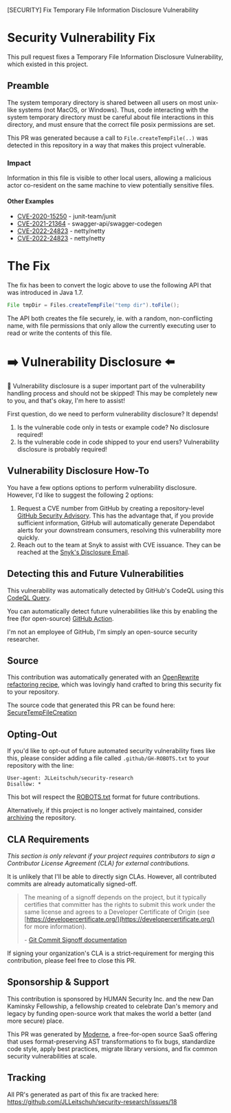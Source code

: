 [SECURITY] Fix Temporary File Information Disclosure Vulnerability

# Security Vulnerability Fix

This pull request fixes a Temporary File Information Disclosure Vulnerability, which existed in this project.

## Preamble

The system temporary directory is shared between all users on most unix-like systems (not MacOS, or Windows). Thus, code interacting with the system temporary directory must be careful about file interactions in this directory, and must ensure that the correct file posix permissions are set.

This PR was generated because a call to `File.createTempFile(..)` was detected in this repository in a way that makes this project vulnerable.

### Impact

Information in this file is visible to other local users, allowing a malicious actor co-resident on the same machine to view potentially sensitive files.

#### Other Examples

 - [CVE-2020-15250](https://github.com/advisories/GHSA-269g-pwp5-87pp) - junit-team/junit
 - [CVE-2021-21364](https://github.com/advisories/GHSA-hpv8-9rq5-hq7w) - swagger-api/swagger-codegen
 - [CVE-2022-24823](https://github.com/advisories/GHSA-5mcr-gq6c-3hq2) - netty/netty
 - [CVE-2022-24823](https://github.com/advisories/GHSA-269q-hmxg-m83q) - netty/netty

# The Fix

The fix has been to convert the logic above to use the following API that was introduced in Java 1.7.

```java
File tmpDir = Files.createTempFile("temp dir").toFile();
```

The API both creates the file securely, ie. with a random, non-conflicting name, with file permissions that only allow the currently executing user to read or write the contents of this file.

# :arrow_right: Vulnerability Disclosure :arrow_left:

:wave: Vulnerability disclosure is a super important part of the vulnerability handling process and should not be skipped! This may be completely new to you, and that's okay, I'm here to assist!

First question, do we need to perform vulnerability disclosure? It depends!

 1. Is the vulnerable code only in tests or example code? No disclosure required!
 2. Is the vulnerable code in code shipped to your end users? Vulnerability disclosure is probably required!

## Vulnerability Disclosure How-To

You have a few options options to perform vulnerability disclosure. However, I'd like to suggest the following 2 options:

 1. Request a CVE number from GitHub by creating a repository-level [GitHub Security Advisory](https://docs.github.com/en/code-security/repository-security-advisories/creating-a-repository-security-advisory). This has the advantage that, if you provide sufficient information, GitHub will automatically generate Dependabot alerts for your downstream consumers, resolving this vulnerability more quickly.
 2. Reach out to the team at Snyk to assist with CVE issuance. They can be reached at the [Snyk's Disclosure Email](mailto:report@snyk.io).

## Detecting this and Future Vulnerabilities

This vulnerability was automatically detected by GitHub's CodeQL using this [CodeQL Query](https://codeql.github.com/codeql-query-help/java/java-local-temp-file-or-directory-information-disclosure/).

You can automatically detect future vulnerabilities like this by enabling the free (for open-source) [GitHub Action](https://github.com/github/codeql-action).

I'm not an employee of GitHub, I'm simply an open-source security researcher.

## Source

This contribution was automatically generated with an [OpenRewrite](https://github.com/openrewrite/rewrite) [refactoring recipe](https://docs.openrewrite.org/), which was lovingly hand crafted to bring this security fix to your repository.

The source code that generated this PR can be found here:
[SecureTempFileCreation](https://github.com/openrewrite/rewrite-java-security/blob/main/src/main/java/org/openrewrite/java/security/SecureTempFileCreation.java)

## Opting-Out

If you'd like to opt-out of future automated security vulnerability fixes like this, please consider adding a file called
`.github/GH-ROBOTS.txt` to your repository with the line:

```
User-agent: JLLeitschuh/security-research
Disallow: *
```

This bot will respect the [ROBOTS.txt](https://moz.com/learn/seo/robotstxt) format for future contributions.

Alternatively, if this project is no longer actively maintained, consider [archiving](https://help.github.com/en/github/creating-cloning-and-archiving-repositories/about-archiving-repositories) the repository.

## CLA Requirements

_This section is only relevant if your project requires contributors to sign a Contributor License Agreement (CLA) for external contributions._

It is unlikely that I'll be able to directly sign CLAs. However, all contributed commits are already automatically signed-off.

> The meaning of a signoff depends on the project, but it typically certifies that committer has the rights to submit this work under the same license and agrees to a Developer Certificate of Origin
> (see [https://developercertificate.org/](https://developercertificate.org/) for more information).
>
> \- [Git Commit Signoff documentation](https://developercertificate.org/)

If signing your organization's CLA is a strict-requirement for merging this contribution, please feel free to close this PR.

## Sponsorship & Support

This contribution is sponsored by HUMAN Security Inc. and the new Dan Kaminsky Fellowship, a fellowship created to celebrate Dan's memory and legacy by funding open-source work that makes the world a better (and more secure) place.

This PR was generated by [Moderne](https://www.moderne.io/), a free-for-open source SaaS offering that uses format-preserving AST transformations to fix bugs, standardize code style, apply best practices, migrate library versions, and fix common security vulnerabilities at scale.

## Tracking

All PR's generated as part of this fix are tracked here: https://github.com/JLLeitschuh/security-research/issues/18
